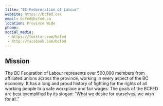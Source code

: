 ```yaml
---
title: "BC Federeration of Labour"
website: https://bcfed.ca/
email: bcfed@bcfed.ca
location: Province Wide
phone: 
social_media: 
 - https://twitter.com/bcfed
 - http://facebook.com/bcfed
---
```


## Mission

The BC Federation of Labour represents over 500,000 members from affiliated unions across the province, working in every aspect of the BC economy. It has a long and proud history of fighting for the rights of all working people to a safe workplace and fair wages. The goals of the BCFED are best exemplified by its slogan: “What we desire for ourselves, we wish for all.”

